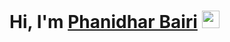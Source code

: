 <h1><strong>Hi, I'm <a href="https://phanidharbairi.com">Phanidhar Bairi</a></strong> <img src="https://raw.githubusercontent.com/syedareehaquasar/syedareehaquasar/master/gifs/Hi.gif" width="28px"></h1>
